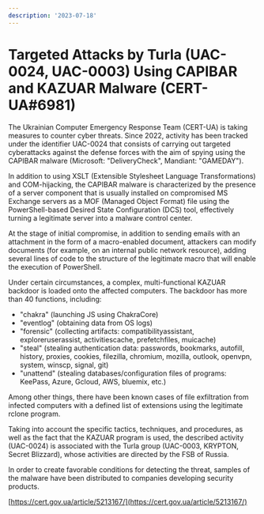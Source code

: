 ```yaml
---
description: '2023-07-18'
---
```


# Targeted Attacks by Turla (UAC-0024, UAC-0003) Using CAPIBAR and KAZUAR Malware (CERT-UA#6981)

The Ukrainian Computer Emergency Response Team (CERT-UA) is taking measures to counter cyber threats. Since 2022, activity has been tracked under the identifier UAC-0024 that consists of carrying out targeted cyberattacks against the defense forces with the aim of spying using the CAPIBAR malware (Microsoft: "DeliveryCheck", Mandiant: "GAMEDAY").

In addition to using XSLT (Extensible Stylesheet Language Transformations) and COM-hijacking, the CAPIBAR malware is characterized by the presence of a server component that is usually installed on compromised MS Exchange servers as a MOF (Managed Object Format) file using the PowerShell-based Desired State Configuration (DCS) tool, effectively turning a legitimate server into a malware control center.

At the stage of initial compromise, in addition to sending emails with an attachment in the form of a macro-enabled document, attackers can modify documents (for example, on an internal public network resource), adding several lines of code to the structure of the legitimate macro that will enable the execution of PowerShell.

Under certain circumstances, a complex, multi-functional KAZUAR backdoor is loaded onto the affected computers. The backdoor has more than 40 functions, including:

* "chakra" (launching JS using ChakraCore)
* "eventlog" (obtaining data from OS logs)
* "forensic" (collecting artifacts: compatibilityassistant, exploreruserassist, activitiescache, prefetchfiles, muicache)
* "steal" (stealing authentication data: passwords, bookmarks, autofill, history, proxies, cookies, filezilla, chromium, mozilla, outlook, openvpn, system, winscp, signal, git)
* "unattend" (stealing databases/configuration files of programs: KeePass, Azure, Gcloud, AWS, bluemix, etc.)

Among other things, there have been known cases of file exfiltration from infected computers with a defined list of extensions using the legitimate rclone program.

Taking into account the specific tactics, techniques, and procedures, as well as the fact that the KAZUAR program is used, the described activity (UAC-0024) is associated with the Turla group (UAC-0003, KRYPTON, Secret Blizzard), whose activities are directed by the FSB of Russia.

In order to create favorable conditions for detecting the threat, samples of the malware have been distributed to companies developing security products.



[https://cert.gov.ua/article/5213167/](https://cert.gov.ua/article/5213167/)
